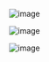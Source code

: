 ![image](https://github.com/DanAndy/6_semt/assets/113089418/f5489912-3e70-4cc4-b063-fc6422d370d9)

![image](https://github.com/DanAndy/6_semt/assets/113089418/883d73ea-b48f-49b0-8c88-436d386930c8)

![image](https://github.com/DanAndy/6_semt/assets/113089418/eb81dae4-2467-40af-b692-13ff40a0b228)
